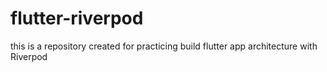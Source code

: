 # flutter-riverpod
this is a repository created for practicing build flutter app architecture with Riverpod
